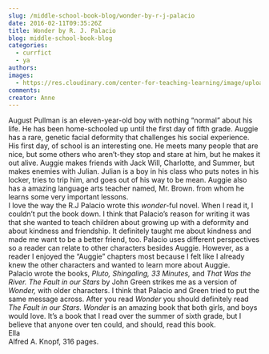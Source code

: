 ```yaml
---
slug: /middle-school-book-blog/wonder-by-r-j-palacio
date: 2016-02-11T09:35:26Z
title: Wonder by R. J. Palacio
blog: middle-school-book-blog
categories:
  - currfict
  - ya
authors:
images:
  - https://res.cloudinary.com/center-for-teaching-learning/image/upload/v1659658621/Wonder-200x300.jpg.jpg
comments:
creator: Anne
---
```


 August Pullman is an eleven-year-old boy with nothing “normal” about his life. He has been home-schooled up until the first day of fifth grade. Auggie has a rare, genetic facial deformity that challenges his social experience. His first day, of school is an interesting one. He meets many people that are nice, but some others who aren’t-they stop and stare at him, but he makes it out alive. Auggie makes friends with Jack Will, Charlotte, and Summer, but makes enemies with Julian. Julian is a boy in his class who puts notes in his locker, tries to trip him, and goes out of his way to be mean. Auggie also has a amazing language arts teacher named, Mr. Brown. from whom he learns some very important lessons.<br />I love the way the R.J Palacio wrote this <em>wonder-</em>ful novel. When I read it, I couldn’t put the book down. I think that Palacio’s reason for writing it was that she wanted to teach children about growing up with a deformity and about kindness and friendship. It definitely taught me about kindness and made me want to be a better friend, too. Palacio uses different perspectives so a reader can relate to other characters besides Auggie. However, as a reader I enjoyed the “Auggie” chapters most because I felt like I already knew the other characters and wanted to learn more about Auggie.<br />Palacio wrote the books, <em>Pluto, Shingaling, 33 Minutes, </em>and <em>That Was the River. The Fault in our Stars </em>by John Green strikes me as a version of <em>Wonder, </em>with older characters. I think that Palacio and Green tried to put the same message across. After you read <em>Wonder </em>you should definitely read <em>The Fault in our Stars.</em> <em>Wonder</em> is an amazing book that both girls, and boys would love. It’s a book that I read over the summer of sixth grade, but I believe that anyone over ten could, and should, read this book.<br />Ella<br />Alfred A. Knopf, 316 pages.
